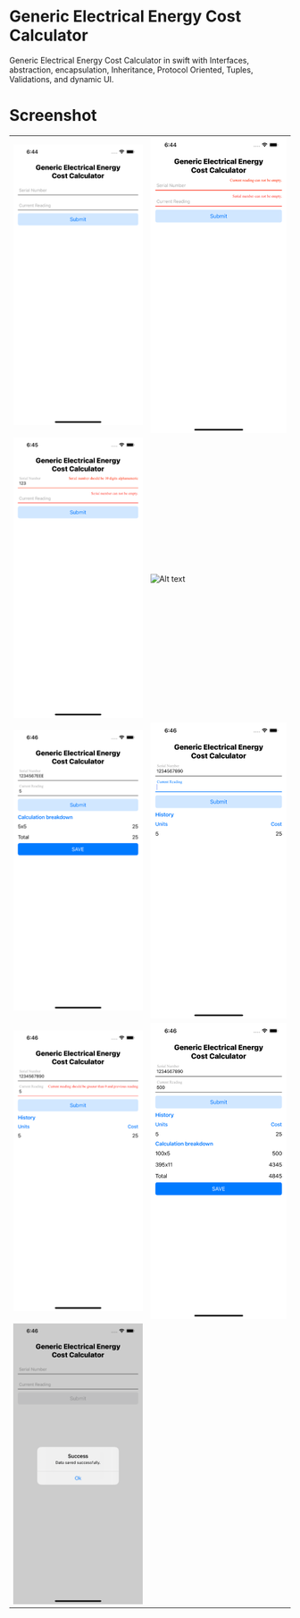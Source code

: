 # Generic Electrical Energy Cost Calculator
Generic Electrical Energy Cost Calculator in swift with Interfaces, abstraction, encapsulation, Inheritance, Protocol Oriented, Tuples, Validations, and dynamic UI.
# Screenshot
|   |   |
|--------|-----|
|![Alt text](/images/1.png?raw=true "Screenshot 1") | ![Alt text](/images/2.png?raw=true "Screenshot 2") |
![Alt text](/images/3.png?raw=true "Screenshot 3") | ![Alt text](/images/.png?raw=true "Screenshot 4")  |
![Alt text](/images/5.png?raw=true "Screenshot 5")  |![Alt text](/images/6.png?raw=true "Screenshot 6")  |
![Alt text](/images/7.png?raw=true "Screenshot 7")  |![Alt text](/images/8.png?raw=true "Screenshot 8")  |
![Alt text](/images/9.png?raw=true "Screenshot 9")  |
